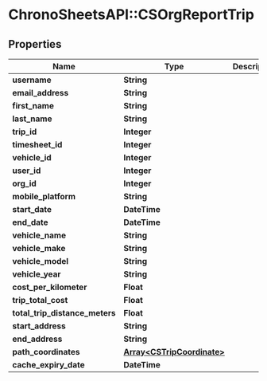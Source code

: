 # ChronoSheetsAPI::CSOrgReportTrip

## Properties
Name | Type | Description | Notes
------------ | ------------- | ------------- | -------------
**username** | **String** |  | [optional] 
**email_address** | **String** |  | [optional] 
**first_name** | **String** |  | [optional] 
**last_name** | **String** |  | [optional] 
**trip_id** | **Integer** |  | [optional] 
**timesheet_id** | **Integer** |  | [optional] 
**vehicle_id** | **Integer** |  | [optional] 
**user_id** | **Integer** |  | [optional] 
**org_id** | **Integer** |  | [optional] 
**mobile_platform** | **String** |  | [optional] 
**start_date** | **DateTime** |  | [optional] 
**end_date** | **DateTime** |  | [optional] 
**vehicle_name** | **String** |  | [optional] 
**vehicle_make** | **String** |  | [optional] 
**vehicle_model** | **String** |  | [optional] 
**vehicle_year** | **String** |  | [optional] 
**cost_per_kilometer** | **Float** |  | [optional] 
**trip_total_cost** | **Float** |  | [optional] 
**total_trip_distance_meters** | **Float** |  | [optional] 
**start_address** | **String** |  | [optional] 
**end_address** | **String** |  | [optional] 
**path_coordinates** | [**Array&lt;CSTripCoordinate&gt;**](CSTripCoordinate.md) |  | [optional] 
**cache_expiry_date** | **DateTime** |  | [optional] 



